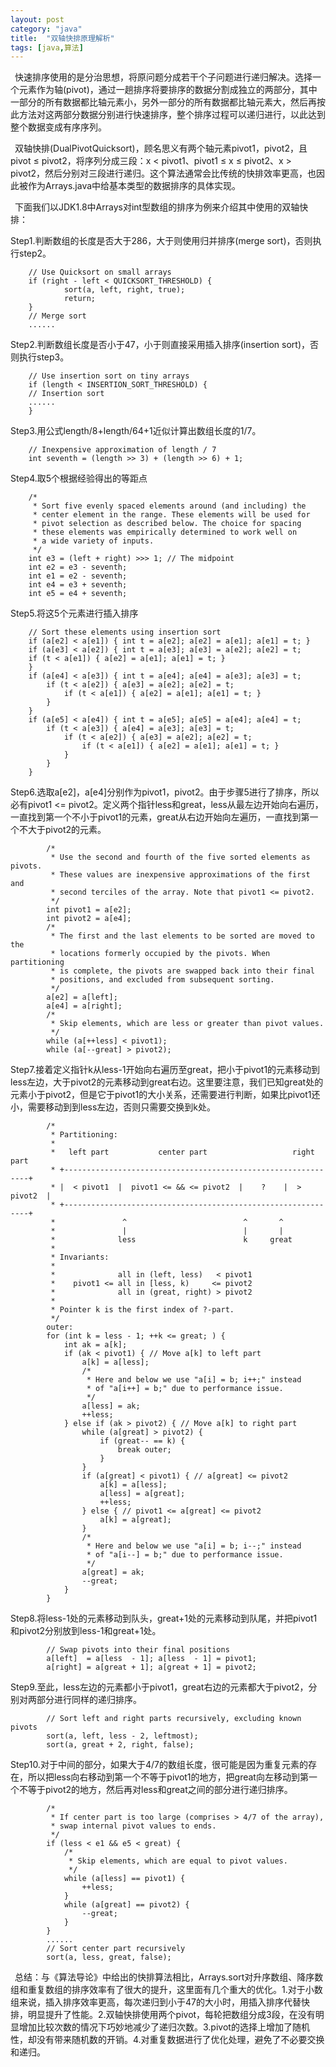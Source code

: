 ```yaml
---
layout: post
category: "java"
title:  "双轴快排原理解析"
tags: [java,算法]
---
```


&#8194;快速排序使用的是分治思想，将原问题分成若干个子问题进行递归解决。选择一个元素作为轴(pivot)，通过一趟排序将要排序的数据分割成独立的两部分，其中一部分的所有数据都比轴元素小，另外一部分的所有数据都比轴元素大，然后再按此方法对这两部分数据分别进行快速排序，整个排序过程可以递归进行，以此达到整个数据变成有序序列。

&#8194;双轴快排(DualPivotQuicksort)，顾名思义有两个轴元素pivot1，pivot2，且pivot ≤ pivot2，将序列分成三段：x < pivot1、pivot1 ≤ x ≤ pivot2、x > pivot2，然后分别对三段进行递归。这个算法通常会比传统的快排效率更高，也因此被作为Arrays.java中给基本类型的数据排序的具体实现。

&#8194;下面我们以JDK1.8中Arrays对int型数组的排序为例来介绍其中使用的双轴快排：

Step1.判断数组的长度是否大于286，大于则使用归并排序(merge sort)，否则执行step2。

```
    // Use Quicksort on small arrays
    if (right - left < QUICKSORT_THRESHOLD) {
            sort(a, left, right, true);
            return;
    }
    // Merge sort
    ......
```
Step2.判断数组长度是否小于47，小于则直接采用插入排序(insertion sort)，否则执行step3。

```
    // Use insertion sort on tiny arrays
    if (length < INSERTION_SORT_THRESHOLD) {
    // Insertion sort
    ......
    }
```
Step3.用公式length/8+length/64+1近似计算出数组长度的1/7。

```
    // Inexpensive approximation of length / 7
    int seventh = (length >> 3) + (length >> 6) + 1;
```
Step4.取5个根据经验得出的等距点

```
    /*
     * Sort five evenly spaced elements around (and including) the
     * center element in the range. These elements will be used for
     * pivot selection as described below. The choice for spacing
     * these elements was empirically determined to work well on
     * a wide variety of inputs.
     */
    int e3 = (left + right) >>> 1; // The midpoint
    int e2 = e3 - seventh;
    int e1 = e2 - seventh;
    int e4 = e3 + seventh;
    int e5 = e4 + seventh;
```
Step5.将这5个元素进行插入排序 

```
    // Sort these elements using insertion sort
    if (a[e2] < a[e1]) { int t = a[e2]; a[e2] = a[e1]; a[e1] = t; }
    if (a[e3] < a[e2]) { int t = a[e3]; a[e3] = a[e2]; a[e2] = t;
    if (t < a[e1]) { a[e2] = a[e1]; a[e1] = t; }
    }
    if (a[e4] < a[e3]) { int t = a[e4]; a[e4] = a[e3]; a[e3] = t;
        if (t < a[e2]) { a[e3] = a[e2]; a[e2] = t;
            if (t < a[e1]) { a[e2] = a[e1]; a[e1] = t; }
        }
    }
    if (a[e5] < a[e4]) { int t = a[e5]; a[e5] = a[e4]; a[e4] = t;
        if (t < a[e3]) { a[e4] = a[e3]; a[e3] = t;
            if (t < a[e2]) { a[e3] = a[e2]; a[e2] = t;
                if (t < a[e1]) { a[e2] = a[e1]; a[e1] = t; }
            }
        }
    }
```
Step6.选取a[e2]，a[e4]分别作为pivot1，pivot2。由于步骤5进行了排序，所以必有pivot1 <= pivot2。定义两个指针less和great，less从最左边开始向右遍历，一直找到第一个不小于pivot1的元素，great从右边开始向左遍历，一直找到第一个不大于pivot2的元素。

```
        /*
         * Use the second and fourth of the five sorted elements as pivots.
         * These values are inexpensive approximations of the first and
         * second terciles of the array. Note that pivot1 <= pivot2.
         */
        int pivot1 = a[e2];
        int pivot2 = a[e4];
        /*
         * The first and the last elements to be sorted are moved to the
         * locations formerly occupied by the pivots. When partitioning
         * is complete, the pivots are swapped back into their final
         * positions, and excluded from subsequent sorting.
         */
        a[e2] = a[left];
        a[e4] = a[right];
        /*
         * Skip elements, which are less or greater than pivot values.
         */
        while (a[++less] < pivot1);
        while (a[--great] > pivot2);
```
Step7.接着定义指针k从less-1开始向右遍历至great，把小于pivot1的元素移动到less左边，大于pivot2的元素移动到great右边。这里要注意，我们已知great处的元素小于pivot2，但是它于pivot1的大小关系，还需要进行判断，如果比pivot1还小，需要移动到到less左边，否则只需要交换到k处。

```
        /*
         * Partitioning:
         *
         *   left part           center part                   right part
         * +--------------------------------------------------------------+
         * |  < pivot1  |  pivot1 <= && <= pivot2  |    ?    |  > pivot2  |
         * +--------------------------------------------------------------+
         *               ^                          ^       ^
         *               |                          |       |
         *              less                        k     great
         *
         * Invariants:
         *
         *              all in (left, less)   < pivot1
         *    pivot1 <= all in [less, k)     <= pivot2
         *              all in (great, right) > pivot2
         *
         * Pointer k is the first index of ?-part.
         */
        outer:
        for (int k = less - 1; ++k <= great; ) {
            int ak = a[k];
            if (ak < pivot1) { // Move a[k] to left part
                a[k] = a[less];
                /*
                 * Here and below we use "a[i] = b; i++;" instead
                 * of "a[i++] = b;" due to performance issue.
                 */
                a[less] = ak;
                ++less;
            } else if (ak > pivot2) { // Move a[k] to right part
                while (a[great] > pivot2) {
                    if (great-- == k) {
                        break outer;
                    }
                }
                if (a[great] < pivot1) { // a[great] <= pivot2
                    a[k] = a[less];
                    a[less] = a[great];
                    ++less;
                } else { // pivot1 <= a[great] <= pivot2
                    a[k] = a[great];
                }
                /*
                 * Here and below we use "a[i] = b; i--;" instead
                 * of "a[i--] = b;" due to performance issue.
                 */
                a[great] = ak;
                --great;
            }
        }

```
Step8.将less-1处的元素移动到队头，great+1处的元素移动到队尾，并把pivot1和pivot2分别放到less-1和great+1处。 

```
        // Swap pivots into their final positions
        a[left]  = a[less  - 1]; a[less  - 1] = pivot1;
        a[right] = a[great + 1]; a[great + 1] = pivot2;
```
Step9.至此，less左边的元素都小于pivot1，great右边的元素都大于pivot2，分别对两部分进行同样的递归排序。

```
        // Sort left and right parts recursively, excluding known pivots
        sort(a, left, less - 2, leftmost);
        sort(a, great + 2, right, false);
```
Step10.对于中间的部分，如果大于4/7的数组长度，很可能是因为重复元素的存在，所以把less向右移动到第一个不等于pivot1的地方，把great向左移动到第一个不等于pivot2的地方，然后再对less和great之间的部分进行递归排序。

```
        /*
         * If center part is too large (comprises > 4/7 of the array),
         * swap internal pivot values to ends.
         */
        if (less < e1 && e5 < great) {
            /*
             * Skip elements, which are equal to pivot values.
             */
            while (a[less] == pivot1) {
                ++less;
            }
            while (a[great] == pivot2) {
                --great;
            }
        }
        ......
        // Sort center part recursively
        sort(a, less, great, false);
```

&#8194;总结：与《算法导论》中给出的快排算法相比，Arrays.sort对升序数组、降序数组和重复数组的排序效率有了很大的提升，这里面有几个重大的优化。1.对于小数组来说，插入排序效率更高，每次递归到小于47的大小时，用插入排序代替快排，明显提升了性能。2.双轴快排使用两个pivot，每轮把数组分成3段，在没有明显增加比较次数的情况下巧妙地减少了递归次数。3.pivot的选择上增加了随机性，却没有带来随机数的开销。4.对重复数据进行了优化处理，避免了不必要交换和递归。
